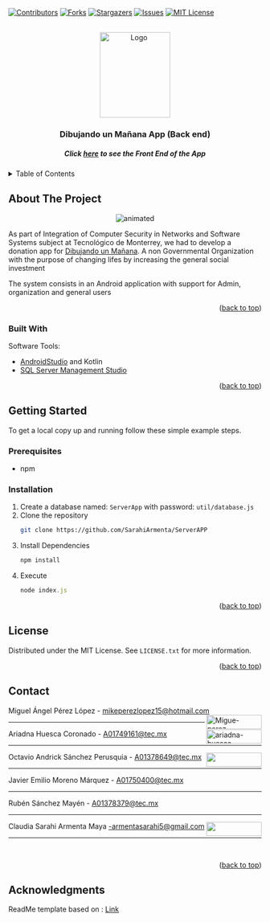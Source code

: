 <div id="top"></div>

[![Contributors][contributors-shield]][contributors-url]
[![Forks][forks-shield]][forks-url]
[![Stargazers][stars-shield]][stars-url]
[![Issues][issues-shield]][issues-url]
[![MIT License][license-shield]][license-url]


<br />
<div align="center">
  <a><img src="https://www.dibujando.org.mx/wp-content/uploads/2015/12/Logo-Fundacion.png" alt="Logo" width="140" height="170"/></a>

  <h3 align="center">Dibujando un Mañana App (Back end)</h3>
  <h5 align="center">Click <a href= "https://github.com/SarahiArmenta/ServerAPP">here</a> to see the Front End of the App</h4>

</div>



<!-- TABLE OF CONTENTS -->
<details>
  <summary>Table of Contents</summary>
  <ol>
    <li>
      <a href="#about-the-project">About The Project</a>
      <ul>
        <li><a href="#built-with">Built With</a></li>
      </ul>
    </li>
    <li>
      <a href="#getting-started">Getting Started</a>
      <ul>
        <li><a href="#prerequisites">Prerequisites</a></li>
        <li><a href="#installation">Installation</a></li>
      </ul>
    </li>
    <li><a href="#usage">Usage</a></li>
    <li><a href="#contributing">Contributing</a></li>
    <li><a href="#contact">Contact</a></li>
    <li><a href="#acknowledgments">Acknowledgments</a></li>
  </ol>
</details>



<!-- ABOUT THE PROJECT -->
## About The Project
<!--Add a real image of the project-->
<p align="center">
  <img src="https://github.com/SarahiArmenta/ServerAPP/blob/main/Dibujando_Video.gif" alt="animated" />
</p>

<p>As part of Integration of Computer Security in Networks and Software Systems subject at Tecnológico de Monterrey, we had to develop a donation app for <a href="https://www.dibujando.org.mx/">Dibujando un Mañana</a>. A non Governmental Organization with the purpose of changing lifes by increasing the general social investment</p>
<p>The system consists in an Android application with support for Admin, organization and general users</p>

<p align="right">(<a href="#top">back to top</a>)</p>

### Built With

Software Tools:
* [AndroidStudio](https://developer.android.com/studio) and Kotlin
* [SQL Server Management Studio](https://docs.microsoft.com/en-us/sql/ssms/download-sql-server-management-studio-ssms?view=sql-server-ver15)

<p align="right">(<a href="#top">back to top</a>)</p>



<!-- GETTING STARTED -->
## Getting Started

To get a local copy up and running follow these simple example steps.

### Prerequisites

* npm


### Installation

1. Create a database named: `ServerApp` with password: `util/database.js`
2. Clone the repository
   ```sh
   git clone https://github.com/SarahiArmenta/ServerAPP
   ```
3. Install Dependencies
   ```sh
   npm install
   ```
4. Execute
   ```js
   node index.js
   ```
<!--
1. Get a free API Key at [https://example.com](https://example.com)
2. Clone the repo
   ```sh
   git clone https://github.com/your_username_/Project-Name.git
   ```
3. Install NPM packages
   ```sh
   npm install
   ```
4. Enter your API in `config.js`
   ```js
   const API_KEY = 'ENTER YOUR API';
   ```
-->
<p align="right">(<a href="#top">back to top</a>)</p>

<!-- LICENSE -->
## License

Distributed under the MIT License. See `LICENSE.txt` for more information.

<p align="right">(<a href="#top">back to top</a>)</p>

<!-- CONTACT -->
## Contact

Miguel Ángel Pérez López - mikeperezlopez15@hotmail.com <a href="https://www.linkedin.com/in/migue-perez-mikeindustries" target="blank"><img align="right" src="https://img.shields.io/badge/-LinkedIn-black.svg?style=for-the-badge&logo=linkedin&colorB=555" alt="Migue-perez-mikeindustries" height="28" width="110"/></a><hr/>
Ariadna Huesca Coronado - A01749161@tec.mx <a href="https://linkedin.com/in/ariadna-huesca-coronado" target="blank"><img align="right" src="https://img.shields.io/badge/-LinkedIn-black.svg?style=for-the-badge&logo=linkedin&colorB=555" alt="ariadna-huesca-coronado" height="28" width="110" /></a><hr/>
Octavio Andrick Sánchez Perusquia - A01378649@tec.mx <a href="https://tinyurl.com/yxt7eyqr" target="blank"><img align="right" src="https://img.shields.io/badge/-LinkedIn-black.svg?style=for-the-badge&logo=linkedin&colorB=555" height="28" width="110" /></a><hr/>
Javier Emilio Moreno Márquez - A01750400@tec.mx<hr/>
Rubén Sánchez Mayén - A01378379@tec.mx<hr/>
Claudia Sarahi Armenta Maya -armentasarahi5@gmail.com <a href="https://www.linkedin.com/in/sarahi-armenta" target="blank"><img align="right" src="https://img.shields.io/badge/-LinkedIn-black.svg?style=for-the-badge&logo=linkedin&colorB=555" height="28" width="110" /></a><hr/><br>

<p align="right">(<a href="#top">back to top</a>)</p>



<!-- ACKNOWLEDGMENTS -->
## Acknowledgments

<!--Use this space to list resources you find helpful and would like to give credit to. I've included a few of my favorites to kick things off!

* [Choose an Open Source License](https://choosealicense.com)
* [GitHub Emoji Cheat Sheet](https://www.webpagefx.com/tools/emoji-cheat-sheet)
* [Malven's Flexbox Cheatsheet](https://flexbox.malven.co/)
* [Malven's Grid Cheatsheet](https://grid.malven.co/)
* [Img Shields](https://shields.io)
* [GitHub Pages](https://pages.github.com)
* [Font Awesome](https://fontawesome.com)
* [React Icons](https://react-icons.github.io/react-icons/search)

<p align="right">(<a href="#top">back to top</a>)</p>
-->


<!-- MARKDOWN LINKS & IMAGES -->
<!-- https://www.markdownguide.org/basic-syntax/#reference-style-links -->
[contributors-shield]: https://img.shields.io/github/contributors/SarahiArmenta/ServerAPP.svg?style=for-the-badge
[contributors-url]: https://github.com/SarahiArmenta/ServerAPP/graphs/contributors
[forks-shield]: https://img.shields.io/github/forks/SarahiArmenta/ServerAPP.svg?style=for-the-badge
[forks-url]: https://github.com/SarahiArmenta/ServerAPP/network/members
[stars-shield]: https://img.shields.io/github/stars/SarahiArmenta/ServerAPP.svg?style=for-the-badge
[stars-url]: https://github.com/SarahiArmenta/SarahiArmenta/stargazers
[issues-shield]: https://img.shields.io/github/issues/SarahiArmenta/ServerAPP.svg?style=for-the-badge
[issues-url]: https://github.com/SarahiArmenta/ServerAPP/issues
[license-shield]: https://img.shields.io/github/license/SarahiArmenta/ServerAPP.svg?style=for-the-badge
[license-url]: https://github.com/SarahiArmenta/ServerAPP/blob/master/LICENSE.txt




ReadMe template based on : <a href = "https://github.com/othneildrew/Best-README-Template/blob/master/BLANK_README.md">Link</a>
